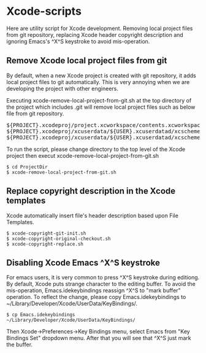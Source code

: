 Xcode-scripts
=============

Here are utility script for Xcode development.  Removing local project
files from git repository, replacing Xcode header copyright
description and ignoring Emacs's ^X^S keystroke to avoid
mis-operation.

Remove Xcode local project files from git
-----------------------------------------

By default, when a new Xcode project is created with git repository,
it adds local project files to git automatically.  This is very
annoying when we are developing the project with other engineers.

Executing xcode-remove-local-project-from-git.sh at the top directory
of the project which includes .git will remove local project files
such as below file from git repository.

<pre>
${PROJECT}.xcodeproj/project.xcworkspace/contents.xcworkspacedata
${PROJECT}.xcodeproj/xcuserdata/${USER}.xcuserdatad/xcschemes/${PROJECT}.xcscheme
${PROJECT}.xcodeproj/xcuserdata/${USER}.xcuserdatad/xcschemes/xcschememanagement.plist
</pre>

To run the script, please change directory to the top level of the
Xcode project then execut xcode-remove-local-project-from-git.sh

```shell
$ cd ProjectDir
$ xcode-remove-local-project-from-git.sh
```

Replace copyright description in the Xcode templates
----------------------------------------------------

Xcode automatically insert file's header description based upon File
Templates.

```shell
$ xcode-copyright-git-init.sh
$ xcode-copyright-original-checkout.sh
$ xcode-copyright-replace.sh
```

Disabling Xcode Emacs ^X^S keystroke
------------------------------------

For emacs users, it is very common to press ^X^S keystroke during
editiong.  By default, Xcode puts strange character to the editing
buffer.  To avoid the mis-operation, Emacs.idekeybindings reassign
^X^S to "mark buffer" operation.  To reflect the change, please copy
Emacs.idekeybindings to
~/Library/Developer/Xcode/UserData/KeyBindings/.

```
$ cp Emacs.idekeybindings ~/Library/Developer/Xcode/UserData/KeyBindings/
```

Then Xcode->Preferences->Key Bindings menu, select Emacs from "Key
Bindings Set" dropdown menu.  After that you will see that ^X^S just
mark the buffer.

